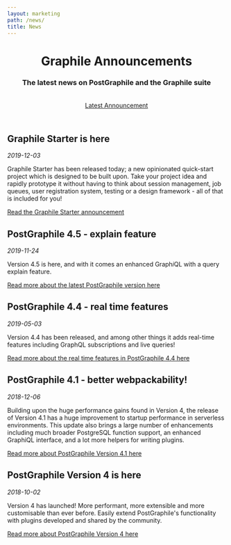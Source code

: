 ```yaml
---
layout: marketing
path: /news/
title: News
---
```


<!-- **************************************** -->

<header class='hero simple'>
<div class='container'>
<div class='row'>
<div class='col-xs-12'>
<div class='hero-block'>

# Graphile Announcements

<h3>
  The latest news on PostGraphile and the Graphile suite
</h3>

<br />
<div class='flex'>
<a class='button--solid-light' href='/news/graphile-starter/'>Latest Announcement <span class='fas fa-fw fa-arrow-right'></a>
</div>

</div>
</div>
</div>
</div>
</header>

<!-- **************************************** -->

<section>
<div class='container'>

<div class='row flex-wrap-reverse'>
<div class='text-center col-xs-12 col-md-9 col-lg-7'>
<div class='hero-block'>

## Graphile Starter is here

_2019-12-03_

Graphile Starter has been released today; a new opinionated quick-start project
which is designed to be built upon. Take your project idea and rapidly prototype
it without having to think about session management, job queues, user
registration system, testing or a design framework - all of that is included for
you!

[Read the Graphile Starter announcement](/news/graphile-starter/)

</div>
</div>
<div class='text-center col-xs-12 col-md-3 col-lg-5 starter-lightbulb'>
</div>
</div>

</div>
</section>

<!-- **************************************** -->

<section>
<div class='container'>

<div class='row flex-wrap-reverse'>
<div class='text-center col-xs-12 col-md-9 col-lg-7'>
<div class='hero-block'>

## PostGraphile 4.5 - explain feature

_2019-11-24_

Version 4.5 is here, and with it comes an enhanced Graph*i*QL with a query
explain feature.

[Read more about the latest PostGraphile version here](/news/postgraphile-version-4-5/)

</div>
</div>
<div class='text-center col-xs-12 col-md-3 col-lg-5 postgraphile-v4-5-explain'>
</div>
</div>

</div>
</section>

<!-- **************************************** -->

<section>
<div class='container'>

<div class='row flex-wrap-reverse'>
<div class='text-center col-xs-12 col-md-9 col-lg-7'>
<div class='hero-block'>

## PostGraphile 4.4 - real time features

_2019-05-03_

Version 4.4 has been released, and among other things it adds real-time features
including GraphQL subscriptions and live queries!

[Read more about the real time features in PostGraphile 4.4 here](/news/postgraphile-version-4-4/)

</div>
</div>
<div class='text-center col-xs-12 col-md-3 col-lg-5 postgraphile-logo-bg'>
</div>
</div>

</div>
</section>

<!-- **************************************** -->

<section>
<div class='container'>
<div class='row flex-wrap-reverse'>
<div class='text-center col-xs-12 col-md-9 col-lg-7'>
<div class='hero-block'>

## PostGraphile 4.1 - better webpackability!

_2018-12-06_

Building upon the huge performance gains found in Version 4, the release of
Version 4.1 has a huge improvement to startup performance in serverless
environments. This update also brings a large number of enhancements including
much broader PostgreSQL function support, an enhanced GraphiQL interface, and a
lot more helpers for writing plugins.

[Read more about PostGraphile Version 4.1 here](/news/postgraphile-version-4-1/)

</div>
</div>
<div class='text-center col-xs-12 col-md-3 col-lg-5 postgraphile-v4-4-contributions'>
</div>
</div>

</div>
</section>

<!-- **************************************** -->

<section>
<div class='container'>

<div class='row flex-wrap-reverse'>
<div class='text-center col-xs-12 col-md-9 col-lg-7'>
<div class='hero-block'>

## PostGraphile Version 4 is here

_2018-10-02_

Version 4 has launched! More performant, more extensible and more customisable
than ever before. Easily extend PostGraphile's functionality with plugins
developed and shared by the community.

[Read more about PostGraphile Version 4 here](/news/postgraphile-version-4/)

</div>
</div>
<div class='text-center col-xs-12 col-md-3 col-lg-5 postgraphile-graphs-average-latency-label'>
</div>
</div>

</div>
</section>

<!-- **************************************** -->
